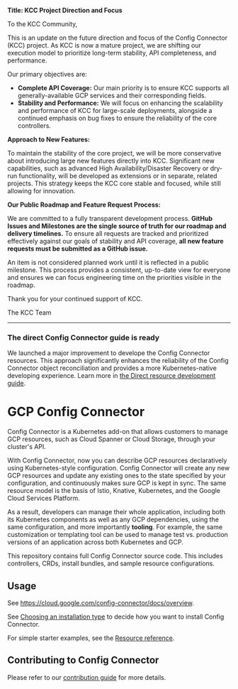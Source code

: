**Title: KCC Project Direction and Focus**

To the KCC Community,

This is an update on the future direction and focus of the Config Connector (KCC) project. As KCC is now a mature project, we are shifting our execution model to prioritize long-term stability, API completeness, and performance.

Our primary objectives are:

*   **Complete API Coverage:** Our main priority is to ensure KCC supports all generally-available GCP services and their corresponding fields.
*   **Stability and Performance:** We will focus on enhancing the scalability and performance of KCC for large-scale deployments, alongside a continued emphasis on bug fixes to ensure the reliability of the core controllers.

**Approach to New Features:**

To maintain the stability of the core project, we will be more conservative about introducing large new features directly into KCC. Significant new capabilities, such as advanced High Availability/Disaster Recovery or dry-run functionality, will be developed as extensions or in separate, related projects. This strategy keeps the KCC core stable and focused, while still allowing for innovation.

**Our Public Roadmap and Feature Request Process:**

We are committed to a fully transparent development process. **GitHub Issues and Milestones are the single source of truth for our roadmap and delivery timelines.** To ensure all requests are tracked and prioritized effectively against our goals of stability and API coverage, **all new feature requests must be submitted as a GitHub issue.**

An item is not considered planned work until it is reflected in a public milestone. This process provides a consistent, up-to-date view for everyone and ensures we can focus engineering time on the priorities visible in the roadmap.

Thank you for your continued support of KCC.

The KCC Team

---

### The direct Config Connector guide is ready

We launched a major improvement to develope the Config Connector resources. This approach significantly enhances the reliability of the Config Connector object reconciliation and provides a more Kubernetes-native developing experience. Learn more in [the Direct resource development guide](./docs/develop-resources/).

# GCP Config Connector

Config Connector is a Kubernetes add-on that allows customers to manage GCP
resources, such as Cloud Spanner or Cloud Storage, through your cluster's API.

With Config Connector, now you can describe GCP resources declaratively using
Kubernetes-style configuration. Config Connector will create any new GCP
resources and update any existing ones to the state specified by your
configuration, and continuously makes sure GCP is kept in sync. The same
resource model is the basis of Istio, Knative, Kubernetes, and the Google Cloud
Services Platform.

As a result, developers can manage their whole application, including both its
Kubernetes components as well as any GCP dependencies, using the same
configuration, and more importantly **tooling**. For example, the same
customization or templating tool can be used to manage test vs. production
versions of an application across both Kubernetes and GCP.

This repository contains full Config Connector source code. This includes
controllers, CRDs, install bundles, and sample resource configurations.

## Usage

See https://cloud.google.com/config-connector/docs/overview.

See
[Choosing an installation type](https://cloud.google.com/config-connector/docs/concepts/installation-types)
to decide how you want to install Config Connector.

For simple starter examples, see the
[Resource reference](https://cloud.google.com/config-connector/docs/reference/overview).

## Contributing to Config Connector

Please refer to our [contribution guide](CONTRIBUTING.md) for more details.